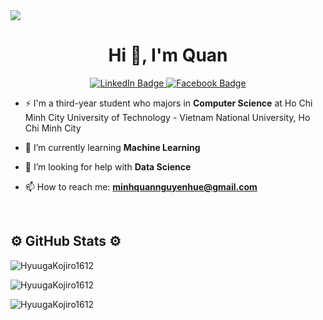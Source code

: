 <a href="https://visitcount.itsvg.in">
  <img src="https://visitcount.itsvg.in/api?id=HyuugaKojiro1612&label=Profile%20Views&color=9&icon=0&pretty=false" />
</a>
<h1 align="center">Hi 👋, I'm Quan</h1>

<div id="badges" align="center">
  <a href="https://www.linkedin.com/in/quan-tran1612/">
    <img src="https://img.shields.io/badge/LinkedIn-blue?style=for-the-badge&logo=linkedin&logoColor=white" alt="LinkedIn Badge"/>
  </a>
  <a href="https://www.facebook.com/profile.php?id=100009556104060">
    <img src="https://img.shields.io/badge/Facebook-green?style=for-the-badge&logo=facebook&logoColor=white" alt="Facebook Badge"/>
  </a>
</div>

- ⚡ I'm a third-year student who majors in **Computer Science** at Ho Chi Minh City University of Technology - Vietnam National University, Ho Chi Minh City

- 🔭 I’m currently learning **Machine Learning**

- 🤝 I’m looking for help with **Data Science**

- 📫 How to reach me: **minhquannguyenhue@gmail.com**

<br>
<h2 align="left">⚙️ GitHub Stats ⚙️</h2>
<p><img align="center" src="https://github-readme-stats-eight-theta.vercel.app/api?username=HyuugaKojiro1612&show_icons=true&theme=vue-dark&include_all_commits=true&count_private=true" alt="HyuugaKojiro1612" /></p>

<p><img align="center" src="https://github-readme-streak-stats.herokuapp.com/?user=HyuugaKojiro1612&theme=vue-dark" alt="HyuugaKojiro1612" /></p>

<p><img align="center" src="https://github-readme-stats.vercel.app/api/top-langs?username=HyuugaKojiro1612&show_icons=true&langs_count=6&locale=en&layout=compact&theme=vue-dark" alt="HyuugaKojiro1612" /></p>
